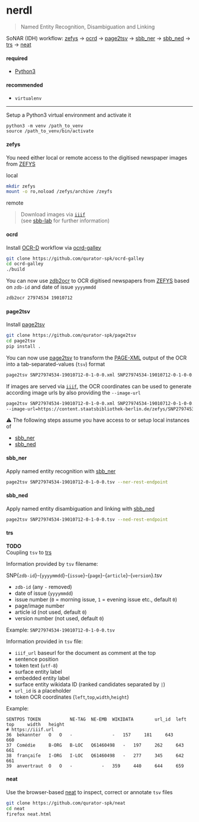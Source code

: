 # nerdl

> Named Entity Recognition, Disambiguation and Linking  

SoNAR (IDH) workflow: [zefys](https://github.com/sonar-idh/nerdl/blob/main/README.md#zefys) → [ocrd](https://github.com/sonar-idh/nerdl/blob/main/README.md#ocrd) → [page2tsv](https://github.com/sonar-idh/nerdl/blob/main/README.md#page2tsv) → [sbb_ner](https://github.com/sonar-idh/nerdl/blob/main/README.md#sbb_ner) → [sbb_ned](https://github.com/sonar-idh/nerdl/blob/main/README.md#sbb_ned) → [trs](https://github.com/sonar-idh/nerdl/blob/main/README.md#trs) → [neat](https://github.com/sonar-idh/nerdl/blob/main/README.md#neat)

#### required
- [Python3](https://www.python.org/) 

#### recommended
- `virtualenv`

---

Setup a Python3 virtual environment and activate it
```
python3 -m venv /path_to_venv
source /path_to_venv/bin/activate
```

#### zefys
You need either local or remote access to the digitised newspaper images from [ZEFYS](https://zefys.staatsbibliothek-berlin.de/)

local
```bash
mkdir zefys
mount -o ro,noload /zefys/archive /zeyfs
```
remote  
> Download images via [`iiif`](https://iiif.io/)  
(see [sbb-lab](https://lab.sbb.berlin/5393/?lang=en) for further information)

#### ocrd
Install [OCR-D](https://ocr-d.de/) workflow via [ocrd-galley](https://github.com/qurator-spk/ocrd-galley)
```bash
git clone https://github.com/qurator-spk/ocrd-galley
cd ocrd-galley
./build
```

You can now use [zdb2ocr](https://github.com/qurator-spk/ocrd-galley/blob/master/zdb2ocr) 
to OCR digitised newspapers from [ZEFYS](https://zefys.staatsbibliothek-berlin.de/) based 
on `zdb-id` and date of issue `yyyymmdd`
```bash
zdb2ocr 27974534 19010712
```

#### page2tsv
Install [page2tsv](https://github.com/qurator-spk/page2tsv)
```bash
git clone https://github.com/qurator-spk/page2tsv
cd page2tsv
pip install .
```

You can now use [page2tsv](https://github.com/qurator-spk/page2tsv) to transform the 
[PAGE-XML](https://github.com/PRImA-Research-Lab/PAGE-XML) output of the OCR into a tab-separated-values (`tsv`) format
```bash
page2tsv SNP27974534-19010712-0-1-0-0.xml SNP27974534-19010712-0-1-0-0.tsv
```

If images are served via [`iiif`](https://iiif.io/api/image/2.1/), the OCR coordinates can be used to 
generate according image urls by also providing the `--image-url`
```bash
page2tsv SNP27974534-19010712-0-1-0-0.xml SNP27974534-19010712-0-1-0-0.tsv \
--image-url=https://content.staatsbibliothek-berlin.de/zefys/SNP27974534-19010712-0-1-0-0/full/full/0/default.jpg
```

:warning: 
The following steps assume you have access to or setup local instances of
* [sbb_ner](https://github.com/qurator-spk/sbb_ner)
* [sbb_ned](https://github.com/qurator-spk/sbb_ned)

#### sbb_ner
Apply named entity recognition with [sbb_ner](https://github.com/qurator-spk/sbb_ner)
```bash
page2tsv SNP27974534-19010712-0-1-0-0.tsv --ner-rest-endpoint
```

#### sbb_ned
Apply named entity disambiguation and linking with [sbb_ned](https://github.com/qurator-spk/sbb_ned)
```bash
page2tsv SNP27974534-19010712-0-1-0-0.tsv --ned-rest-endpoint
```

#### trs
**TODO**  
Coupling `tsv` to [trs](https://github.com/sonar-idh/Transformer)

Information provided by `tsv` filename:  

SNP{`zdb-id`}-{`yyyymmdd`}-{`issue`}-{`page`}-{`article`}-{`version`}.tsv
  * `zdb-id` (any `-` removed)
  * date of issue (`yyyymmdd`)
  * issue number (`0` = morning issue, `1` = evening issue etc., default `0`)
  * page/image number
  * article id (not used, default `0`)
  * version number (not used, default `0`)

Example: `SNP27974534-19010712-0-1-0-0.tsv`

Information provided in `tsv` file:
  * `iiif_url` baseurl for the document as comment at the top
  * sentence position
  * token text (`utf-8`) 
  * surface entity label 
  * embedded entity label
  * surface entity wikidata ID (ranked candidates separated by `|`)
  * `url_id` is a placeholder
  * token OCR coordinates (`left`,`top`,`width`,`height`)
  
Example:
```tsv
SENTPOS TOKEN           NE-TAG  NE-EMB  WIKIDATA        url_id  left    top     width   height 
# https://iiif.url
36 	bekannter 	O 	O 	-           	- 	157 	181 	643 	660
37 	Comédie 	B-ORG 	B-LOC 	Q61460498 	- 	197 	262 	643 	661
38 	françaiſe 	I-ORG 	I-LOC 	Q61460498 	- 	277 	345 	642 	661
39 	anvertraut 	O 	O 	-          	- 	359 	440 	644 	659
```

#### neat
Use the browser-based [neat](https://github.com/qurator-spk/neat) to inspect, correct or annotate `tsv` files
```bash
git clone https://github.com/qurator-spk/neat
cd neat
firefox neat.html
```

